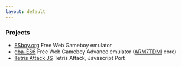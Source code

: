 ```yaml
---
layout: default
---
```


### Projects

* [ESboy.org](http://www.esboy.org) Free Web Gameboy emulator
* [gba-ES6](http://loociano.github.io/gba-ES6/) Free Web Gameboy Advance emulator ([ARM7TDMI](https://en.wikipedia.org/wiki/ARM7) core)
* [Tetris Attack JS](http://loociano.github.io/tetris-attack-ai/) Tetris Attack, Javascript Port 
